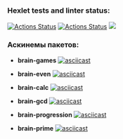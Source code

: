 ### Hexlet tests and linter status:
[![Actions Status](https://github.com/Aleksandra-korza/frontend-project-lvl1/workflows/hexlet-check/badge.svg)](https://github.com/Aleksandra-korza/frontend-project-lvl1/actions)
[![Actions Status](https://github.com/Aleksandra-korza/frontend-project-lvl1/workflows/nodejs/badge.svg)](https://github.com/Aleksandra-korza/frontend-project-lvl1/actions)
<a href="https://codeclimate.com/github/Aleksandra-korza/frontend-project-lvl1/maintainability"><img src="https://api.codeclimate.com/v1/badges/742a11e5f9d7d51cd68c/maintainability" /></a>

### **Аскинемы пакетов:**

- **brain-games**
[![asciicast](https://asciinema.org/a/GCQTjzheTLk3UPJ25feAOCjrH.svg)](https://asciinema.org/a/GCQTjzheTLk3UPJ25feAOCjrH)

- **brain-even**
[![asciicast](https://asciinema.org/a/McyWEBcP5PYhwW2OqGDcMS2Y9.svg)](https://asciinema.org/a/McyWEBcP5PYhwW2OqGDcMS2Y9)

- **brain-calc**
[![asciicast](https://asciinema.org/a/SkGhOW5ohPJES1gCc3Y9MWQBS.svg)](https://asciinema.org/a/SkGhOW5ohPJES1gCc3Y9MWQBS)

- **brain-gcd**
[![asciicast](https://asciinema.org/a/1lYW2DgArOiISgjRJNA6FlWax.svg)](https://asciinema.org/a/1lYW2DgArOiISgjRJNA6FlWax)

- **brain-progression**
[![asciicast](https://asciinema.org/a/Wwgm9rn5yscakaAjHk7EAsLnO.svg)](https://asciinema.org/a/Wwgm9rn5yscakaAjHk7EAsLnO)

- **brain-prime** 
[![asciicast](https://asciinema.org/a/NYWdApdFmMAc1MkVQI4KU9VyQ.svg)](https://asciinema.org/a/NYWdApdFmMAc1MkVQI4KU9VyQ)